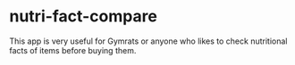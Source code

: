 # nutri-fact-compare

This app is very useful for Gymrats or anyone who likes to check nutritional facts of items before buying them.
